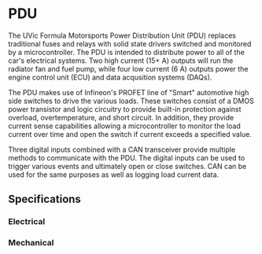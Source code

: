 # PDU

The UVic Formula Motorsports Power Distribution Unit (PDU) replaces traditional
fuses and relays with solid state drivers switched and monitored by a
microcontroller. The PDU is intended to distribute power to all of the car's
electrical systems. Two high current (15+ A) outputs will run the radiator fan
and fuel pump, while four low current (6 A) outputs power the engine control
unit (ECU) and data acqusition systems (DAQs).

The PDU makes use of Infineon's PROFET line of "Smart" automotive high side
switches to drive the various loads. These switches consist of a DMOS power
transistor and logic circuitry to provide built-in protection against overload,
overtemperature, and short circuit. In addition, they provide current sense
capabilities allowing a microcontroller to monitor the load current over time
and open the switch if current exceeds a specified value.

Three digital inputs combined with a CAN transceiver provide multiple methods to
communicate with the PDU. The digital inputs can be used to trigger various
events and ultimately open or close switches. CAN can be used for the same
purposes as well as logging load current data.

## Specifications

### Electrical

### Mechanical